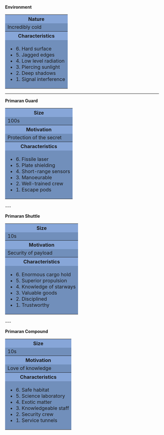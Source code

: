 **Environment**

<table>
    <tr>
    <th style="background-color: #507ec7ad;";>Nature</th>
    </tr>
    <tr>
    <td style="background-color:#305c9cad;";>Incredibly cold</td>
    </tr>
    <tr>
    <th style="background-color: #507ec7ad;";>Characteristics</th>
    </tr>
    <tr>
    <td style="background-color:#305c9cad;";>
    <ul>
        <li>6. Hard surface</li>
        <li>5. Jagged edges</li>
        <li>4. Low level radiation</li>
        <li>3. Piercing sunlight</li>
        <li>2. Deep shadows</li>
        <li>1. Signal interference</li>
          </ul>
    </td>
    </tr>
            </table>

---

**Primaran Guard**

<table>
        <tr>
    <th style="background-color: #507ec7ad;";>Size</th>
    </tr>
    <tr>
    <td style="background-color:#305c9cad;";>100s</td>
    </tr>
    <tr>
    <th style="background-color: #507ec7ad;";>Motivation</th>
    </tr>
    <tr>
    <td style="background-color:#305c9cad;";>Protection of the secret</td>
    </tr>
    <tr>
    <th style="background-color: #507ec7ad;";>Characteristics</th>
    </tr>
    <tr>
    <td style="background-color:#305c9cad;";>
    <ul>
        <li>6. Fissile laser</li>
        <li>5. Plate shielding</li>
        <li>4. Short-range sensors</li>
        <li>3. Manoeurable</li>
        <li>2. Well-trained crew</li>
        <li>1. Escape pods</li>
          </ul>
    </td>
    </tr>
            </table>
---

**Primaran Shuttle**

<table>
        <tr>
    <th style="background-color: #507ec7ad;";>Size</th>
    </tr>
    <tr>
    <td style="background-color:#305c9cad;";>10s</td>
    </tr>
    <tr>
    <th style="background-color: #507ec7ad;";>Motivation</th>
    </tr>
    <tr>
    <td style="background-color:#305c9cad;";>Security of payload</td>
    </tr>
    <tr>
    <th style="background-color: #507ec7ad;";>Characteristics</th>
    </tr>
    <tr>
    <td style="background-color:#305c9cad;";>
    <ul>
        <li>6. Enormous cargo hold</li>
        <li>5. Superior propulsion</li>
        <li>4. Knowledge of starways</li>
        <li>3. Valuable goods</li>
        <li>2. Disciplined</li>
        <li>1. Trustworthy</li>
          </ul>
    </td>
    </tr>
            </table>
---

**Primaran Compound**

<table>
        <tr>
    <th style="background-color: #507ec7ad;";>Size</th>
    </tr>
    <tr>
    <td style="background-color:#305c9cad;";>10s</td>
    </tr>
    <tr>
    <th style="background-color: #507ec7ad;";>Motivation</th>
    </tr>
    <tr>
    <td style="background-color:#305c9cad;";>Love of knowledge</td>
    </tr>
    <tr>
    <th style="background-color: #507ec7ad;";>Characteristics</th>
    </tr>
    <tr>
    <td style="background-color:#305c9cad;";>
    <ul>
        <li>6. Safe habitat</li>
        <li>5. Science laboratory</li>
        <li>4. Exotic matter</li>
        <li>3. Knowledgeable staff</li>
        <li>2. Security crew</li>
        <li>1. Service tunnels</li>
          </ul>
    </td>
    </tr>
            </table>